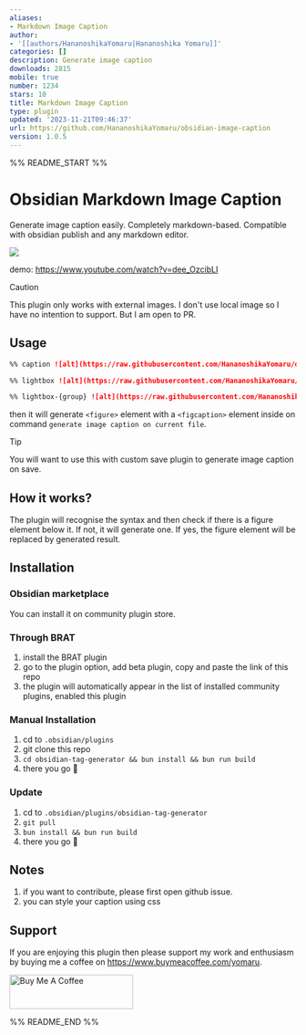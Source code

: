 ```yaml
---
aliases:
- Markdown Image Caption
author:
- '[[authors/HananoshikaYomaru|Hananoshika Yomaru]]'
categories: []
description: Generate image caption
downloads: 2815
mobile: true
number: 1234
stars: 10
title: Markdown Image Caption
type: plugin
updated: '2023-11-21T09:46:37'
url: https://github.com/HananoshikaYomaru/obsidian-image-caption
version: 1.0.5
---
```


%% README_START %%

# Obsidian Markdown Image Caption

Generate image caption easily. Completely markdown-based. Compatible with obsidian publish and any markdown editor.

![](https://share.cleanshot.com/NTvJk3hg+)

demo: <https://www.youtube.com/watch?v=dee_OzcibLI>

> [!CAUTION]
> This plugin only works with external images. I don't use local image so I have no intention to support. But I am open to PR.

## Usage

```md
%% caption ![alt](https://raw.githubusercontent.com/HananoshikaYomaru/obsidian-image-caption/HEAD/src) %%

%% lightbox ![alt](https://raw.githubusercontent.com/HananoshikaYomaru/obsidian-image-caption/HEAD/src) %%

%% lightbox-{group} ![alt](https://raw.githubusercontent.com/HananoshikaYomaru/obsidian-image-caption/HEAD/src) %%
```

then it will generate `<figure>` element with a `<figcaption>` element inside on command `generate image caption on current file`.

> [!TIP]
> You will want to use this with custom save plugin to generate image caption on save.

## How it works?

The plugin will recognise the syntax and then check if there is a figure element below it. If not, it will generate one. If yes, the figure element will be replaced by generated result.

## Installation

### Obsidian marketplace

You can install it on community plugin store.

### Through BRAT

1. install the BRAT plugin
2. go to the plugin option, add beta plugin, copy and paste the link of this repo
3. the plugin will automatically appear in the list of installed community plugins, enabled this plugin

### Manual Installation

1. cd to `.obsidian/plugins`
2. git clone this repo
3. `cd obsidian-tag-generator && bun install && bun run build`
4. there you go 🎉

### Update

1. cd to `.obsidian/plugins/obsidian-tag-generator`
2. `git pull`
3. `bun install && bun run build`
4. there you go 🎉

## Notes

1. if you want to contribute, please first open github issue.
2. you can style your caption using css

## Support

If you are enjoying this plugin then please support my work and enthusiasm by buying me a coffee on <https://www.buymeacoffee.com/yomaru>.

<a href="https://www.buymeacoffee.com/yomaru" target="_blank"><img src="https://cdn.buymeacoffee.com/buttons/v2/default-yellow.png" alt="Buy Me A Coffee" style="height: 60px !important;width: 217px !important;" ></a>


%% README_END %%